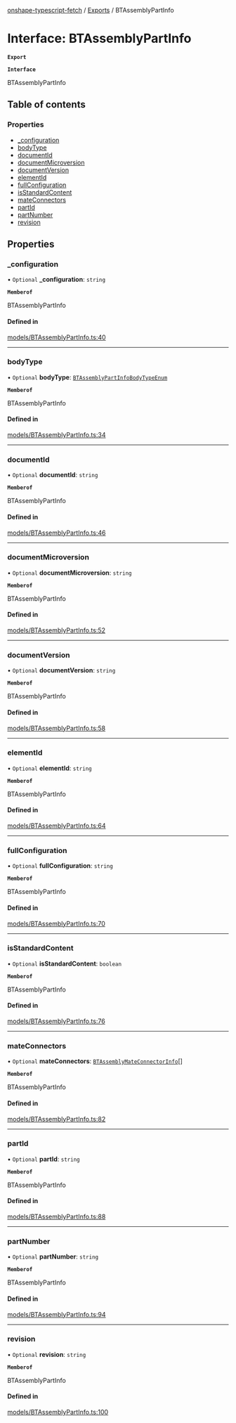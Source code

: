 [onshape-typescript-fetch](../README.md) / [Exports](../modules.md) / BTAssemblyPartInfo

# Interface: BTAssemblyPartInfo

**`Export`**

**`Interface`**

BTAssemblyPartInfo

## Table of contents

### Properties

- [\_configuration](BTAssemblyPartInfo.md#_configuration)
- [bodyType](BTAssemblyPartInfo.md#bodytype)
- [documentId](BTAssemblyPartInfo.md#documentid)
- [documentMicroversion](BTAssemblyPartInfo.md#documentmicroversion)
- [documentVersion](BTAssemblyPartInfo.md#documentversion)
- [elementId](BTAssemblyPartInfo.md#elementid)
- [fullConfiguration](BTAssemblyPartInfo.md#fullconfiguration)
- [isStandardContent](BTAssemblyPartInfo.md#isstandardcontent)
- [mateConnectors](BTAssemblyPartInfo.md#mateconnectors)
- [partId](BTAssemblyPartInfo.md#partid)
- [partNumber](BTAssemblyPartInfo.md#partnumber)
- [revision](BTAssemblyPartInfo.md#revision)

## Properties

### \_configuration

• `Optional` **\_configuration**: `string`

**`Memberof`**

BTAssemblyPartInfo

#### Defined in

[models/BTAssemblyPartInfo.ts:40](https://github.com/toebes/onshape-typescript-fetch/blob/3e11ae1/models/BTAssemblyPartInfo.ts#L40)

___

### bodyType

• `Optional` **bodyType**: [`BTAssemblyPartInfoBodyTypeEnum`](../modules.md#btassemblypartinfobodytypeenum-1)

**`Memberof`**

BTAssemblyPartInfo

#### Defined in

[models/BTAssemblyPartInfo.ts:34](https://github.com/toebes/onshape-typescript-fetch/blob/3e11ae1/models/BTAssemblyPartInfo.ts#L34)

___

### documentId

• `Optional` **documentId**: `string`

**`Memberof`**

BTAssemblyPartInfo

#### Defined in

[models/BTAssemblyPartInfo.ts:46](https://github.com/toebes/onshape-typescript-fetch/blob/3e11ae1/models/BTAssemblyPartInfo.ts#L46)

___

### documentMicroversion

• `Optional` **documentMicroversion**: `string`

**`Memberof`**

BTAssemblyPartInfo

#### Defined in

[models/BTAssemblyPartInfo.ts:52](https://github.com/toebes/onshape-typescript-fetch/blob/3e11ae1/models/BTAssemblyPartInfo.ts#L52)

___

### documentVersion

• `Optional` **documentVersion**: `string`

**`Memberof`**

BTAssemblyPartInfo

#### Defined in

[models/BTAssemblyPartInfo.ts:58](https://github.com/toebes/onshape-typescript-fetch/blob/3e11ae1/models/BTAssemblyPartInfo.ts#L58)

___

### elementId

• `Optional` **elementId**: `string`

**`Memberof`**

BTAssemblyPartInfo

#### Defined in

[models/BTAssemblyPartInfo.ts:64](https://github.com/toebes/onshape-typescript-fetch/blob/3e11ae1/models/BTAssemblyPartInfo.ts#L64)

___

### fullConfiguration

• `Optional` **fullConfiguration**: `string`

**`Memberof`**

BTAssemblyPartInfo

#### Defined in

[models/BTAssemblyPartInfo.ts:70](https://github.com/toebes/onshape-typescript-fetch/blob/3e11ae1/models/BTAssemblyPartInfo.ts#L70)

___

### isStandardContent

• `Optional` **isStandardContent**: `boolean`

**`Memberof`**

BTAssemblyPartInfo

#### Defined in

[models/BTAssemblyPartInfo.ts:76](https://github.com/toebes/onshape-typescript-fetch/blob/3e11ae1/models/BTAssemblyPartInfo.ts#L76)

___

### mateConnectors

• `Optional` **mateConnectors**: [`BTAssemblyMateConnectorInfo`](BTAssemblyMateConnectorInfo.md)[]

**`Memberof`**

BTAssemblyPartInfo

#### Defined in

[models/BTAssemblyPartInfo.ts:82](https://github.com/toebes/onshape-typescript-fetch/blob/3e11ae1/models/BTAssemblyPartInfo.ts#L82)

___

### partId

• `Optional` **partId**: `string`

**`Memberof`**

BTAssemblyPartInfo

#### Defined in

[models/BTAssemblyPartInfo.ts:88](https://github.com/toebes/onshape-typescript-fetch/blob/3e11ae1/models/BTAssemblyPartInfo.ts#L88)

___

### partNumber

• `Optional` **partNumber**: `string`

**`Memberof`**

BTAssemblyPartInfo

#### Defined in

[models/BTAssemblyPartInfo.ts:94](https://github.com/toebes/onshape-typescript-fetch/blob/3e11ae1/models/BTAssemblyPartInfo.ts#L94)

___

### revision

• `Optional` **revision**: `string`

**`Memberof`**

BTAssemblyPartInfo

#### Defined in

[models/BTAssemblyPartInfo.ts:100](https://github.com/toebes/onshape-typescript-fetch/blob/3e11ae1/models/BTAssemblyPartInfo.ts#L100)
